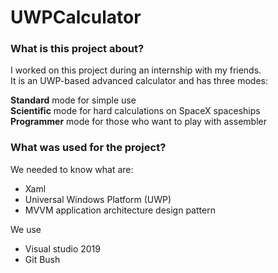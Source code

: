 # UWPCalculator
### What is this project about?
I worked on this project during an internship with my friends.<br>
It is an UWP-based advanced calculator and has three modes:<br>

<b>Standard</b> mode for simple use<br>
<b>Scientific</b> mode for hard calculations on SpaceX spaceships<br>
<b>Programmer</b> mode for those who want to play with assembler<br>

### What was used for the project?
We needed to know what are:
 - Xaml
 - Universal Windows Platform (UWP)
 - MVVM  application architecture design pattern

We use 
  - Visual studio 2019 
  - Git Bush

